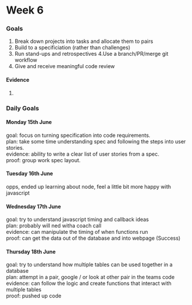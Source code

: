 # Week 6
### Goals

1. Break down projects into tasks and allocate them to pairs
2. Build to a specificiation (rather than challenges)
3. Run stand-ups and retrospectives
4.Use a branch/PR/merge git workflow
5. Give and receive meaningful code review

#### Evidence

1. 
### Daily Goals

#### Monday 15th June

goal: focus on turning specification into code requirements. </br>
plan: take some time understanding spec and following the steps into user stories. </br>
evidence: ability to write a clear list of user stories from a spec. </br>
proof: group work spec layout.

#### Tuesday 16th June

opps, ended up learning about node, feel a little bit more happy with javascript

#### Wednesday 17th June

goal: try to understand javascript timing and callback ideas </br>
plan: probably will ned witha coach call </br>
evidence: can manipulate the timing of when functions run </br>
proof: can get the data out of the database and into webpage (Success)

#### Thursday 18th June

goal: try to understand how multiple tables can be used together in a database</br>
plan: attempt in a pair, google / or look at other pair in the teams code  </br>
evidence: can follow the logic and create functions that interact with multiple tables </br>
proof: pushed up code
